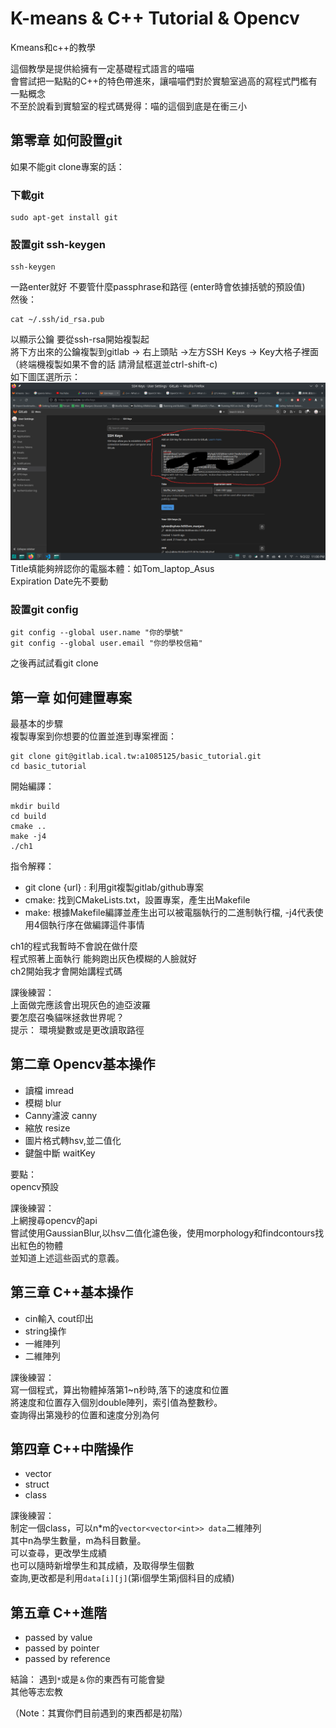 # K-means & C++ Tutorial & Opencv

Kmeans和c++的教學

這個教學是提供給擁有一定基礎程式語言的喵喵\
會嘗試把一點點的C++的特色帶進來，讓喵喵們對於實驗室過高的寫程式門檻有一點概念\
不至於說看到實驗室的程式碼覺得：喵的這個到底是在衝三小

## 第零章 如何設置git

如果不能git clone專案的話：
### 下載git

```
sudo apt-get install git
```

### 設置git ssh-keygen

```
ssh-keygen
```
一路enter就好 不要管什麼passphrase和路徑 (enter時會依據括號的預設值)\
然後：

```
cat ~/.ssh/id_rsa.pub
```
以顯示公鑰 要從ssh-rsa開始複製起 \
將下方出來的公鑰複製到gitlab -> 右上頭貼 ->左方SSH Keys -> Key大格子裡面 \
（終端機複製如果不會的話 請滑鼠框選並ctrl-shift-c) \
如下圖匡選所示：\
![ssh_ui](pic/ssh_ui.png)
Title填能夠辨認你的電腦本體：如Tom_laptop_Asus \
Expiration Date先不要動

### 設置git config

```
git config --global user.name "你的學號"
git config --global user.email "你的學校信箱"
```
之後再試試看git clone

## 第一章 如何建置專案

最基本的步驟\
複製專案到你想要的位置並進到專案裡面：

```
git clone git@gitlab.ical.tw:a1085125/basic_tutorial.git
cd basic_tutorial
```
開始編譯：

```
mkdir build
cd build
cmake ..
make -j4
./ch1
```

指令解釋：
- git clone {url} : 利用git複製gitlab/github專案
- cmake: 找到CMakeLists.txt，設置專案，產生出Makefile
- make: 根據Makefile編譯並產生出可以被電腦執行的二進制執行檔, -j4代表使用4個執行序在做編譯這件事情

ch1的程式我暫時不會說在做什麼\
程式照著上面執行 能夠跑出灰色模糊的人臉就好\
ch2開始我才會開始講程式碼

課後練習：\
上面做完應該會出現灰色的迪亞波羅\
要怎麼召喚貓咪拯救世界呢？\
提示：
環境變數或是更改讀取路徑

## 第二章 Opencv基本操作

- 讀檔 imread
- 模糊 blur
- Canny濾波 canny
- 縮放 resize
- 圖片格式轉hsv,並二值化
- 鍵盤中斷 waitKey

要點：\
opencv預設

課後練習：\
上網搜尋opencv的api\
嘗試使用GaussianBlur,以hsv二值化濾色後，使用morphology和findcontours找出紅色的物體\
並知道上述這些函式的意義。

## 第三章 C++基本操作

- cin輸入 cout印出
- string操作
- 一維陣列
- 二維陣列

課後練習：\
寫一個程式，算出物體掉落第1~n秒時,落下的速度和位置\
將速度和位置存入個別double陣列，索引值為整數秒。\
查詢得出第幾秒的位置和速度分別為何

## 第四章 C++中階操作

- vector
- struct
- class

課後練習：\
制定一個class，可以n*m的```vector<vector<int>> data```二維陣列\
其中n為學生數量，m為科目數量。\
可以查尋，更改學生成績\
也可以隨時新增學生和其成績，及取得學生個數\
查詢,更改都是利用```data[i][j]```(第i個學生第j個科目的成績)

## 第五章 C++進階

- passed by value
- passed by pointer
- passed by reference

結論： 遇到```*```或是```＆```你的東西有可能會變\
其他等志宏教

（Note：其實你們目前遇到的東西都是初階）

